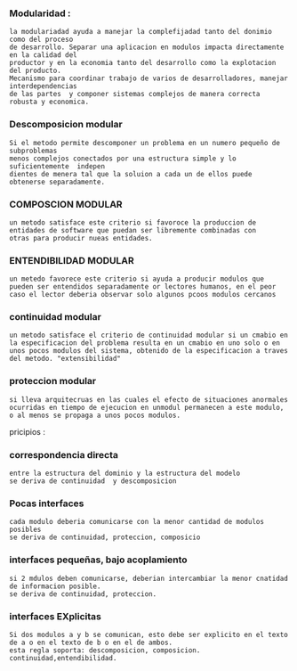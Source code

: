 ### Modularidad :
    la modulariadad ayuda a manejar la complefijadad tanto del donimio como del proceso
    de desarrollo. Separar una aplicacion en modulos impacta directamente en la calidad del
    productor y en la economia tanto del desarrollo como la explotacion del producto.
    Mecanismo para coordinar trabajo de varios de desarrolladores, manejar interdependencias
    de las partes  y componer sistemas complejos de manera correcta robusta y economica.


   ### Descomposicion modular 
    Si el metodo permite descomponer un problema en un numero pequeño de subproblemas 
    menos complejos conectados por una estructura simple y lo suficientemente  indepen
    dientes de menera tal que la soluion a cada un de ellos puede obtenerse separadamente.

 ### COMPOSCION MODULAR
    un metodo satisface este criterio si favoroce la produccion de entidades de software que puedan ser libremente combinadas con 
    otras para producir nueas entidades.

### ENTENDIBILIDAD MODULAR 
    un metedo favorece este criterio si ayuda a producir modulos que pueden ser entendidos separadamente or lectores humanos, en el peor caso el lector deberia observar solo algunos pcoos modulos cercanos

### continuidad modular
    un metodo satisface el criterio de continuidad modular si un cmabio en la especificacion del problema resulta en un cmabio en uno solo o en unos pocos modulos del sistema, obtenido de la especificacion a traves del metodo. "extensibilidad"

 ### proteccion modular
    si lleva arquitecruas en las cuales el efecto de situaciones anormales ocurridas en tiempo de ejecucion en unmodul permanecen a este modulo, o al menos se propaga a unos pocos modulos.



pricipios :
### correspondencia directa
    entre la estructura del dominio y la estructura del modelo
    se deriva de continuidad  y descomposicion

### Pocas interfaces 
    cada modulo deberia comunicarse con la menor cantidad de modulos posibles
    se deriva de continuidad, proteccion, composicio

### interfaces pequeñas, bajo acoplamiento    
    si 2 mdulos deben comunicarse, deberian intercambiar la menor cnatidad de informacion posible.
    se deriva de continuidad, proteccion.

### interfaces EXplicitas
    Si dos modulos a y b se comunican, esto debe ser explicito en el texto de a o en el texto de b o en el de ambos.
    esta regla soporta: descomposicion, composicion. continuidad,entendibilidad.
